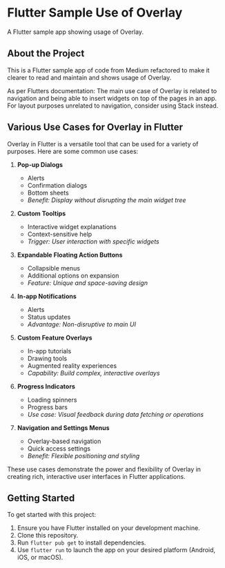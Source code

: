 # Flutter Sample Use of Overlay

A Flutter sample app showing usage of Overlay.

## About the Project

This is a Flutter sample app of code from Medium refactored to make it clearer to read and maintain and shows usage of Overlay.

As per Flutters documentation:
The main use case of Overlay is related to navigation and being able to insert widgets on top of the pages in an app. For layout purposes unrelated to navigation, consider using Stack instead.

## Various Use Cases for Overlay in Flutter

Overlay in Flutter is a versatile tool that can be used for a variety of purposes. Here are some common use cases:

1. **Pop-up Dialogs**

   - Alerts
   - Confirmation dialogs
   - Bottom sheets
   - _Benefit: Display without disrupting the main widget tree_

2. **Custom Tooltips**

   - Interactive widget explanations
   - Context-sensitive help
   - _Trigger: User interaction with specific widgets_

3. **Expandable Floating Action Buttons**

   - Collapsible menus
   - Additional options on expansion
   - _Feature: Unique and space-saving design_

4. **In-app Notifications**

   - Alerts
   - Status updates
   - _Advantage: Non-disruptive to main UI_

5. **Custom Feature Overlays**

   - In-app tutorials
   - Drawing tools
   - Augmented reality experiences
   - _Capability: Build complex, interactive overlays_

6. **Progress Indicators**

   - Loading spinners
   - Progress bars
   - _Use case: Visual feedback during data fetching or operations_

7. **Navigation and Settings Menus**
   - Overlay-based navigation
   - Quick access settings
   - _Benefit: Flexible positioning and styling_

These use cases demonstrate the power and flexibility of Overlay in creating rich, interactive user interfaces in Flutter applications.

## Getting Started

To get started with this project:

1. Ensure you have Flutter installed on your development machine.
2. Clone this repository.
3. Run `flutter pub get` to install dependencies.
4. Use `flutter run` to launch the app on your desired platform (Android, iOS, or macOS).
